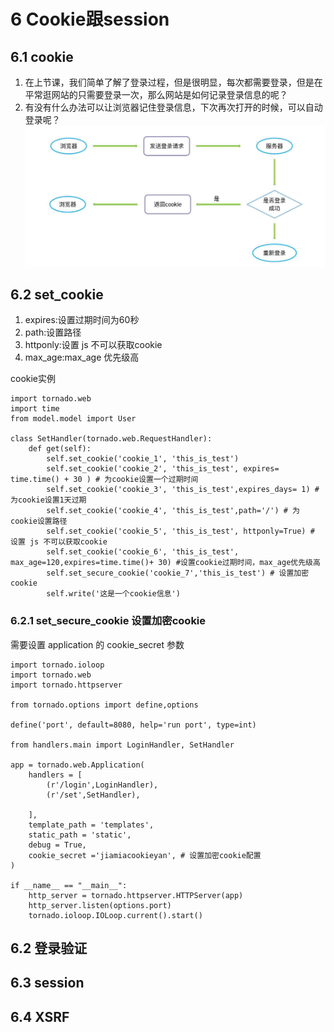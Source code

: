 # 6 Cookie跟session
## 6.1 cookie
1. 在上节课，我们简单了解了登录过程，但是很明显，每次都需要登录，但是在平常逛网站的只需要登录一次，那么网站是如何记录登录信息的呢？
2. 有没有什么办法可以让浏览器记住登录信息，下次再次打开的时候，可以自动登录呢？
![](img/cookie)
## 6.2 set_cookie
1. expires:设置过期时间为60秒
2. path:设置路径
3. httponly:设置 js 不可以获取cookie
4. max_age:max_age 优先级高

cookie实例
```
import tornado.web
import time
from model.model import User

class SetHandler(tornado.web.RequestHandler):
    def get(self):
        self.set_cookie('cookie_1', 'this_is_test')
        self.set_cookie('cookie_2', 'this_is_test', expires= time.time() + 30 ) # 为cookie设置一个过期时间
        self.set_cookie('cookie_3', 'this_is_test',expires_days= 1) # 为cookie设置1天过期
        self.set_cookie('cookie_4', 'this_is_test',path='/') # 为cookie设置路径
        self.set_cookie('cookie_5', 'this_is_test', httponly=True) # 设置 js 不可以获取cookie
        self.set_cookie('cookie_6', 'this_is_test', max_age=120,expires=time.time()+ 30) #设置cookie过期时间，max_age优先级高
        self.set_secure_cookie('cookie_7','this_is_test') # 设置加密cookie
        self.write('这是一个cookie信息')
```

### 6.2.1 set_secure_cookie 设置加密cookie
需要设置 application 的 cookie_secret 参数
```
import tornado.ioloop
import tornado.web
import tornado.httpserver

from tornado.options import define,options

define('port', default=8080, help='run port', type=int)

from handlers.main import LoginHandler, SetHandler

app = tornado.web.Application(
    handlers = [
        (r'/login',LoginHandler),
        (r'/set',SetHandler),

    ],
    template_path = 'templates',
    static_path = 'static',
    debug = True,
    cookie_secret ='jiamiacookieyan', # 设置加密cookie配置
)

if __name__ == "__main__":
    http_server = tornado.httpserver.HTTPServer(app)
    http_server.listen(options.port)
    tornado.ioloop.IOLoop.current().start()
```

## 6.2 登录验证
## 6.3 session
## 6.4 XSRF
